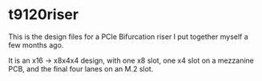 # t9120riser

This is the design files for a PCIe Bifurcation riser I put together myself a few months ago.

It is an x16 -> x8x4x4 design, with one x8 slot, one x4 slot on a mezzanine PCB, and the final four lanes on an M.2 slot.
